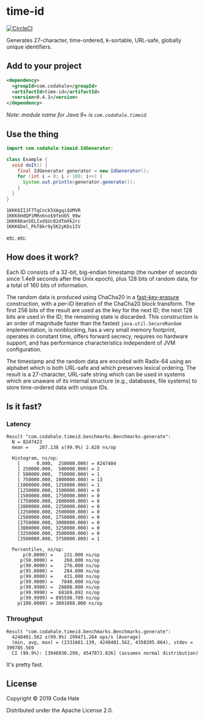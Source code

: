 # time-id

[![CircleCI](https://circleci.com/gh/codahale/time-id.svg?style=svg)](https://circleci.com/gh/codahale/time-id)

Generates 27-character, time-ordered, k-sortable, URL-safe, globally unique identifiers.

## Add to your project

```xml
<dependency>
  <groupId>com.codahale</groupId>
  <artifactId>time-id</artifactId>
  <version>0.4.1</version>
</dependency>
```

*Note: module name for Java 9+ is `com.codahale.timeid`.*

## Use the thing

```java
import com.codahale.timeid.IdGenerator;

class Example {
  void doIt() {
    final IdGenerator generator = new IdGenerator();
    for (int i = 0; i < 100; i++) {
      System.out.println(generator.generate()); 
    }
  } 
}
```

``` 
1KKK6IIJF7TqCnck5XAgqi$UMVR
1KKK6HdQPiMRn6no$9feUO5_99w
1KKK6Kan5ELIxd$Uc82dTmXk2rc
1KKK6Del_PkT8kr9y5K2yKbs1IV
```

etc. etc.

## How does it work?

Each ID consists of a 32-bit, big-endian timestamp (the number of seconds since 1.4e9 seconds after
the Unix epoch), plus 128 bits of random data, for a total of 160 bits of information.

The random data is produced using ChaCha20 in a
[fast-key-erasure](https://blog.cr.yp.to/20170723-random.html) construction, with a per-ID iteration
of the ChaCha20 block transform. The first 256 bits of the result are used as the key for the next
ID; the next 128 bits are used in the ID; the remaining state is discarded. This construction is
an order of magnitude faster than the fastest `java.util.SecureRandom` implementation, is
nonblocking, has a very small memory footprint, operates in constant time, offers forward secrecy,
requires no hardware support, and has performance characteristics independent of JVM configuration.

The timestamp and the random data are encoded with Radix-64 using an alphabet which is both URL-safe
and which preserves lexical ordering. The result is a 27-character, URL-safe string which can be
used in systems which are unaware of its internal structure (e.g., databases, file systems) to store
time-ordered data with unique IDs.

## Is it fast?

### Latency

```
Result "com.codahale.timeid.benchmarks.Benchmarks.generate":
  N = 8247423
  mean =    287.138 ±(99.9%) 2.628 ns/op

  Histogram, ns/op:
    [      0.000,  250000.000) = 8247404 
    [ 250000.000,  500000.000) = 2 
    [ 500000.000,  750000.000) = 1 
    [ 750000.000, 1000000.000) = 13 
    [1000000.000, 1250000.000) = 1 
    [1250000.000, 1500000.000) = 0 
    [1500000.000, 1750000.000) = 0 
    [1750000.000, 2000000.000) = 0 
    [2000000.000, 2250000.000) = 0 
    [2250000.000, 2500000.000) = 0 
    [2500000.000, 2750000.000) = 0 
    [2750000.000, 3000000.000) = 0 
    [3000000.000, 3250000.000) = 0 
    [3250000.000, 3500000.000) = 0 
    [3500000.000, 3750000.000) = 1 

  Percentiles, ns/op:
      p(0.0000) =    231.000 ns/op
     p(50.0000) =    260.000 ns/op
     p(90.0000) =    276.000 ns/op
     p(95.0000) =    284.000 ns/op
     p(99.0000) =    431.000 ns/op
     p(99.9000) =   7040.000 ns/op
     p(99.9900) =  28800.000 ns/op
     p(99.9990) =  68169.892 ns/op
     p(99.9999) = 895598.789 ns/op
    p(100.0000) = 3801088.000 ns/op
```

### Throughput

```
Result "com.codahale.timeid.benchmarks.Benchmarks.generate":
  4248401.562 ±(99.9%) 299471.264 ops/s [Average]
  (min, avg, max) = (2331661.139, 4248401.562, 4358395.064), stdev = 399785.569
  CI (99.9%): [3948930.299, 4547872.826] (assumes normal distribution)
```

It's pretty fast.

## License

Copyright © 2019 Coda Hale

Distributed under the Apache License 2.0.

